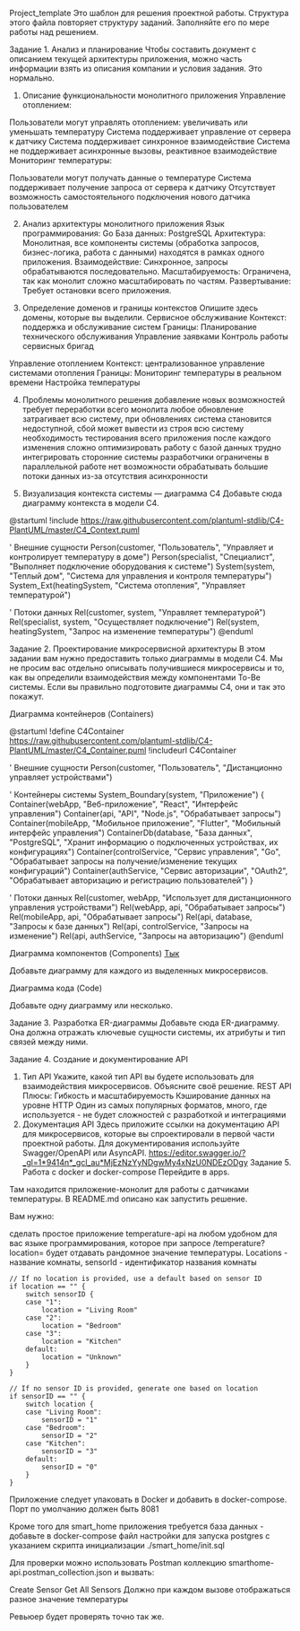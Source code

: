 Project_template
Это шаблон для решения проектной работы. Структура этого файла повторяет структуру заданий. Заполняйте его по мере работы над решением.

Задание 1. Анализ и планирование
Чтобы составить документ с описанием текущей архитектуры приложения, можно часть информации взять из описания компании и условия задания. Это нормально.

1. Описание функциональности монолитного приложения
Управление отоплением:

Пользователи могут управлять отоплением: увеличивать или уменьшать температуру
Система поддерживает управление от сервера к датчику
Система поддерживает синхронное взаимодействие
Система не поддерживает асинхронные вызовы, реактивное взаимодействие
Мониторинг температуры:

Пользователи могут получать данные о температуре
Система поддерживает получение запроса от сервера к датчику
Отсутствует возможность самостоятельного подключения нового датчика пользователем

2. Анализ архитектуры монолитного приложения
Язык программирования: Go
База данных: PostgreSQL
Архитектура: Монолитная, все компоненты системы (обработка запросов, бизнес-логика, работа с данными) находятся в рамках одного приложения.
Взаимодействие: Синхронное, запросы обрабатываются последовательно.
Масштабируемость: Ограничена, так как монолит сложно масштабировать по частям.
Развертывание: Требует остановки всего приложения.

3. Определение доменов и границы контекстов
Опишите здесь домены, которые вы выделили.
Сервисное обслуживание 
Контекст: поддержка и обслуживание систем
Границы:
Планирование технического обслуживания
Управление заявками
Контроль работы сервисных бригад

Управление отоплением 
Контекст: централизованное управление системами отопления
Границы:
Мониторинг температуры в реальном времени
Настройка температуры


4. Проблемы монолитного решения
добавление новых возможностей требует переработки всего монолита
любое обновление затрагивает всю систему, при обновлениях система становится недоступной, сбой может вывести из строя всю систему
необходимость тестирования всего приложения после каждого изменения
сложно оптимизировать работу с базой данных
трудно интегрировать сторонние системы
разработчики ограничены в параллельной работе
нет возможности обрабатывать большие потоки данных из-за отсутствия асинхронности

5. Визуализация контекста системы — диаграмма С4
Добавьте сюда диаграмму контекста в модели C4.

@startuml
!include https://raw.githubusercontent.com/plantuml-stdlib/C4-PlantUML/master/C4_Context.puml

' Внешние сущности
Person(customer, "Пользователь", "Управляет и контролирует температуру в доме")
Person(specialist, "Специалист", "Выполняет подключение оборудования к системе")
System(system, "Теплый дом", "Система для управления и контроля температуры")
System_Ext(heatingSystem, "Система отопления", "Управляет температурой")

' Потоки данных
Rel(customer, system, "Управляет температурой")
Rel(specialist, system, "Осуществляет подключение")
Rel(system, heatingSystem, "Запрос на изменение температуры")
@enduml

Задание 2. Проектирование микросервисной архитектуры
В этом задании вам нужно предоставить только диаграммы в модели C4. Мы не просим вас отдельно описывать получившиеся микросервисы и то, как вы определили взаимодействия между компонентами To-Be системы. Если вы правильно подготовите диаграммы C4, они и так это покажут.

Диаграмма контейнеров (Containers)

@startuml
!define C4Container https://raw.githubusercontent.com/plantuml-stdlib/C4-PlantUML/master/C4_Container.puml
!includeurl C4Container

' Внешние сущности
Person(customer, "Пользователь", "Дистанционно управляет устройствами")

' Контейнеры системы
System_Boundary(system, "Приложение") {
    Container(webApp, "Веб-приложение", "React", "Интерфейс управления")
    Container(api, "API", "Node.js", "Обрабатывает запросы")
    Container(mobileApp, "Мобильное приложение", "Flutter", "Мобильный интерфейс управления")
    ContainerDb(database, "База данных", "PostgreSQL", "Хранит информацию о подключенных устройствах, их конфигурациях")
    Container(controlService, "Сервис управления", "Go", "Обрабатывает запросы на получение/изменение текущих конфигураций")
    Container(authService, "Сервис авторизации", "OAuth2", "Обрабатывает авторизацию и регистрацию пользователей")
}

' Потоки данных
Rel(customer, webApp, "Использует для дистанционного управления устройствами")
Rel(webApp, api, "Обрабатывает запросы")
Rel(mobileApp, api, "Обрабатывает запросы")
Rel(api, database, "Запросы к базе данных")
Rel(api, controlService, "Запросы на изменение")
Rel(api, authService, "Запросы на авторизацию")
@enduml

Диаграмма компонентов (Components)
[Тык](https://editor.plantuml.com/uml/fLTDRzj64BqBq7zWTQa3r1PGvDHJ705DKwIjQZleCQ2aZQsM8WLo6SCe0iYAawPm0wT1Ja4GDmqAz5OvCHjQjkI_iFkF-cQNf2c6Axc80KicT-RDnzjzixuMSDldOS-fLZxfiBjTbrcDgmslr_TSvd9hY_D-y4MzxjlRAvjTlXMsme3vRS_bM5rfUxrwtx5TybyEUCVfjkgDgyjDUdNxcrlrdXrmvkFLdGnnfQzZTTss4tPOw3lvUDLAjVAf9Pw9YOZaOtp68hBahdmWVyN357yDHLojD9aVUEvIEmoursF-PrPD78gfE9M_YVVuVYj6i8lekKPhpqMiF4TY8Xy1SWeie5doWJYN0xn-2zC3H1pY5LdYvLISA1zWYJCHrwuagRt0ofauLnWHy8Potu9H98wM5LWiJh7sBwqXwa6rihw37lJkNFT2jsFxEqk1UbOf5yr5LBjY_LojMFXfeCKssF2NjbbhjTydXsU6CF33yXgps_m2G8CaVIMGspVdz4dkYZ60JYnyJEYb7CWzBA496RO5avBYZwbvCxrCYwUcbQQo6l8jIkOfsZtKIB3VG-mnKdgaV6dzJH5JxGOajujF6ANCb0VfTu6nshn9UP-IByMfwKQ-1seCzodIZpAgDRuECI1MrKOuIqFSrrz5WdfUg-kmXAENS3WYUj1Zx340clZwqWavJeU9COtwCQGb0IpvH8nL6oT4LsofGeyf6IAml7z9JH_3qn39ZjNZoCnJsZiJLLzjR3GjnHP5807ONy26dMAH-xTUXwty69Xw3DiRDcVRzauIFddIcqG-LDi3-TF-HZdo5wgxl110hNaXrsBq4Yu3-HY_rBUOyizrwvKuKjqw0kAG46SA98gD8QXCttCS7OQqQ9AerIcr7W7tLOZVLL0IqTrbjVFUQSwCmElClzTjC_9zdMp-M3Nx4iS5xqQag78_pxE1dexDxPOTC9tbY91p0F8X1Mnw0T_qsVhtjqp4THXbks6t70NqvaFHLed_fRUzEdqnHaXKek_bBS64kzlTp0BeJjF6VmU4WQOJjPO7KLic3HE9SNa86gHPWD8JRWvmNceEPXPqlwttJpdRvHeEenlUV1uQt7UCCc0Qg8QJe4SCbNiyZvbv8HN61smbquAS_iX2ZjJ-pTDrGccOzOhTm-VrC22Olqbs5GHfFZOl7VKJGs45emKQ1jqrS4IrAYqQNEYABkixKklFZLA7nORdAxn_n37LkX3BMYmTtFk9kRbK_qn5Fv6ECdw-_c73V29oMFFEH952BPvxQl0U56JeVd9rErJsb5yy8pdLoXfpSfV9xAxq2kR52s9-W-fPDEkS7zkNyzS8wOLbPYGPfX_PvmRdPLoqKs62pEh-l9cHE6VM1Vrzhg_cf1yeS6OWb7aNnFL_Ui_evW9VK-QfVBp8as7Ggh8SygVfK3deow8wwHSNdsIKQ_zyvBoClBuG1dMFBXjGAduMitZeBdlzgbQkCRUZ_l_w3m00)

Добавьте диаграмму для каждого из выделенных микросервисов.

Диаграмма кода (Code)

Добавьте одну диаграмму или несколько.

Задание 3. Разработка ER-диаграммы
Добавьте сюда ER-диаграмму. Она должна отражать ключевые сущности системы, их атрибуты и тип связей между ними.

Задание 4. Создание и документирование API
1. Тип API
Укажите, какой тип API вы будете использовать для взаимодействия микросервисов. Объясните своё решение.
REST API
Плюсы:
Гибкость и масштабируемость
Кэширование данных на уровне HTTP
Один из самых популярных форматов, много, где используется - не будет сложностей с разработкой и интеграциями
2. Документация API
Здесь приложите ссылки на документацию API для микросервисов, которые вы спроектировали в первой части проектной работы. Для документирования используйте Swagger/OpenAPI или AsyncAPI.
https://editor.swagger.io/?_gl=1*9414n*_gcl_au*MjEzNzYyNDgwMy4xNzU0NDEzODgy
Задание 5. Работа с docker и docker-compose
Перейдите в apps.

Там находится приложение-монолит для работы с датчиками температуры. В README.md описано как запустить решение.

Вам нужно:

сделать простое приложение temperature-api на любом удобном для вас языке программирования, которое при запросе /temperature?location= будет отдавать рандомное значение температуры.
Locations - название комнаты, sensorId - идентификатор названия комнаты

	// If no location is provided, use a default based on sensor ID
	if location == "" {
		switch sensorID {
		case "1":
			location = "Living Room"
		case "2":
			location = "Bedroom"
		case "3":
			location = "Kitchen"
		default:
			location = "Unknown"
		}
	}

	// If no sensor ID is provided, generate one based on location
	if sensorID == "" {
		switch location {
		case "Living Room":
			sensorID = "1"
		case "Bedroom":
			sensorID = "2"
		case "Kitchen":
			sensorID = "3"
		default:
			sensorID = "0"
		}
	}
Приложение следует упаковать в Docker и добавить в docker-compose. Порт по умолчанию должен быть 8081

Кроме того для smart_home приложения требуется база данных - добавьте в docker-compose файл настройки для запуска postgres с указанием скрипта инициализации ./smart_home/init.sql

Для проверки можно использовать Postman коллекцию smarthome-api.postman_collection.json и вызвать:

Create Sensor
Get All Sensors
Должно при каждом вызове отображаться разное значение температуры

Ревьюер будет проверять точно так же.
